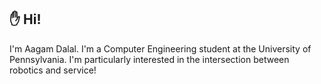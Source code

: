 ## ✋ Hi!
I'm Aagam Dalal. I'm a Computer Engineering student at the University of Pennsylvania. I'm particularly interested in the intersection between robotics and service!
